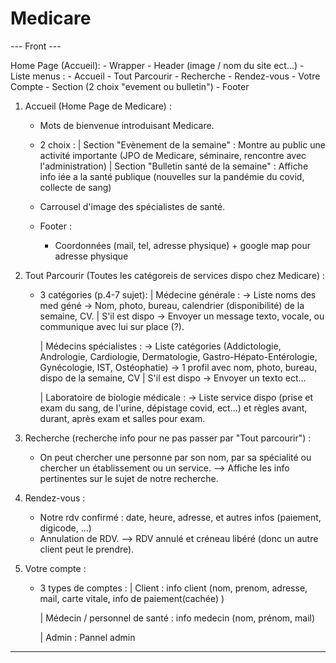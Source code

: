 # Medicare


--- Front ---

Home Page (Accueil):
    - Wrapper
    - Header (image / nom du site ect...)
    - Liste menus :
        - Accueil
        - Tout Parcourir
        - Recherche
        - Rendez-vous
        - Votre Compte
    - Section (2 choix "evement ou bulletin")
    - Footer

1) Accueil (Home Page de Medicare) :
    - Mots de bienvenue introduisant Medicare.
    - 2 choix :
            | Section "Evènement de la semaine" : Montre au public une activité importante (JPO de Medicare, séminaire, rencontre avec l'administration)
            | Section "Bulletin santé de la semaine" : Affiche info iée a la santé publique (nouvelles sur la pandémie du covid, collecte de sang)

    - Carrousel d'image des spécialistes de santé.
    - Footer :
        - Coordonnées (mail, tel, adresse physique) + google map pour adresse physique


2) Tout Parcourir (Toutes les catégoreis de services dispo chez Medicare) :
    - 3 catégories (p.4-7 sujet):
        | Médecine générale :
            -> Liste noms des med géné
                -> Nom, photo, bureau, calendrier (disponibilité) de la semaine, CV.
                    | S'il est dispo -> Envoyer un message texto, vocale, ou communique avec lui sur place (?).

        | Médecins spécialistes :
            ->  Liste catégories (Addictologie, Andrologie, Cardiologie, Dermatologie, Gastro-Hépato-Entérologie, Gynécologie, IST, Ostéophatie)
                -> 1 profil avec nom, photo, bureau, dispo de la semaine, CV
                    | S'il est dispo -> Envoyer un texto ect...

        | Laboratoire de biologie médicale :
            -> Liste service dispo (prise et exam du sang, de l'urine, dépistage covid, ect...) et règles avant, durant, après exam et salles pour exam.


3) Recherche (recherche info pour ne pas passer par "Tout parcourir") :
    - On peut chercher une personne par son nom, par sa spécialité ou chercher un établissement ou un service.
    --> Affiche les info pertinentes sur le sujet de notre recherche.

4) Rendez-vous : 
    - Notre rdv confirmé : date, heure, adresse, et autres infos (paiement, digicode, ...)
    - Annulation de RDV.
        --> RDV annulé et créneau libéré (donc un autre client peut le prendre).

5) Votre compte :
    - 3 types de comptes :
        | Client : info client (nom, prenom, adresse, mail, carte vitale, info de paiement(cachée) )

        | Médecin / personnel de santé : info medecin (nom, prénom, mail)

        | Admin : Pannel admin

-------------------------------------------------------------------

